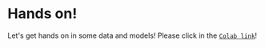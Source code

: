 Hands on!
=========

Let's get hands on in some data and models! Please click in the [`Colab link`](https://colab.research.google.com/drive/1tuOqNyO9gdMmYJsj33fP_QOfpRsm2tmt?usp=sharing)!


